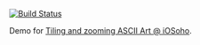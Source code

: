 [![Build Status](https://travis-ci.org/dblock/ARImageViewInsideScrollView.svg)](https://travis-ci.org/dblock/ARImageViewInsideScrollView)

Demo for [Tiling and zooming ASCII Art @ iOSoho](http://www.meetup.com/iOSoho/events/176669462).
